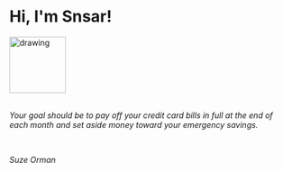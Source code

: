 <h1>Hi, I'm Snsar!</h1> <img src="https://acegif.com/wp-content/uploads/2021/4fh5wi/pepefrg-21.gif" alt="drawing"  height = "100"/> <br> <br> <p><i>Your goal should be to pay off your credit card bills in full at the end of each month and set aside money toward your emergency savings.</i></p> <br> <p><i>Suze Orman</i></p>